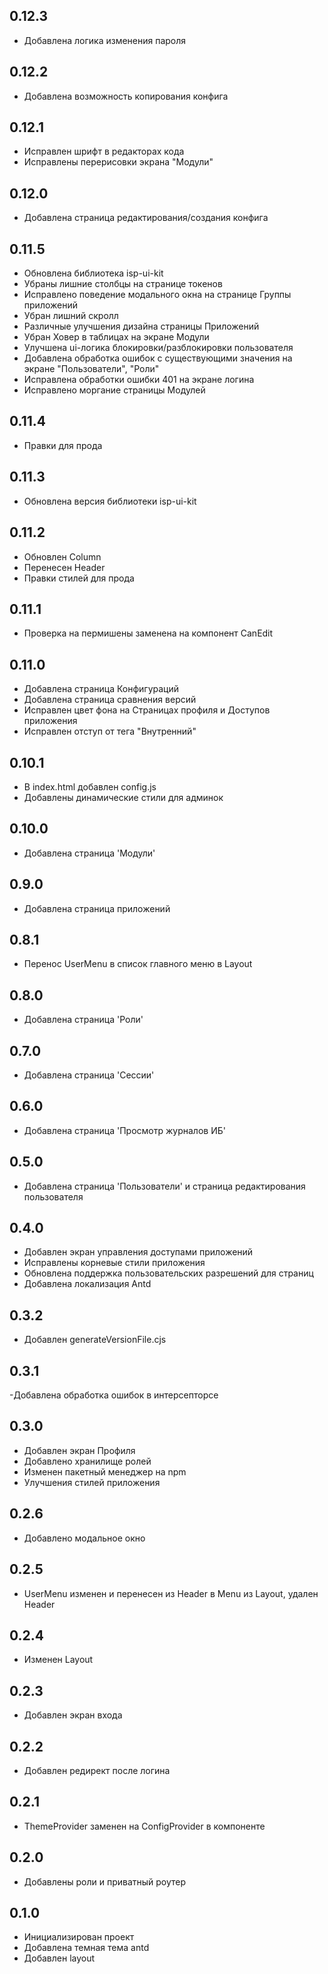 ## 0.12.3
- Добавлена логика изменения пароля
## 0.12.2
- Добавлена возможность копирования конфига
## 0.12.1
- Исправлен шрифт в редакторах кода
- Исправлены перерисовки экрана "Модули"
## 0.12.0
- Добавлена страница редактирования/создания конфига
## 0.11.5
- Обновлена библиотека isp-ui-kit
- Убраны лишние столбцы на странице токенов
- Исправлено поведение модального окна на странице Группы приложений
- Убран лишний скролл
- Различные улучшения дизайна страницы Приложений
- Убран Ховер в таблицах на экране Модули
- Улучшена ui-логика блокировки/разблокировки пользователя
- Добавлена обработка ошибок с существующими значения на экране "Пользователи", "Роли"
- Исправлена обработки ошибки 401 на экране логина
- Исправлено моргание страницы Модулей
## 0.11.4
- Правки для прода
## 0.11.3
- Обновлена версия библиотеки isp-ui-kit
## 0.11.2
- Обновлен Column
- Перенесен Header
- Правки стилей для прода
## 0.11.1
- Проверка на пермишены заменена на компонент CanEdit
## 0.11.0
- Добавлена страница Конфигураций
- Добавлена страница сравнения версий
- Исправлен цвет фона на Страницах профиля и Доступов приложения
- Исправлен отступ от тега "Внутренний"
## 0.10.1
- В index.html добавлен config.js
- Добавлены динамические стили для админок
## 0.10.0
- Добавлена страница 'Модули'
## 0.9.0
- Добавлена страница приложений
## 0.8.1
- Перенос UserMenu в список главного меню в Layout
## 0.8.0
- Добавлена страница 'Роли'
## 0.7.0
- Добавлена страница 'Сессии'
## 0.6.0
- Добавлена страница 'Просмотр журналов ИБ'
## 0.5.0
- Добавлена страница 'Пользователи' и страница редактирования пользователя
## 0.4.0
- Добавлен экран управления доступами приложений
- Исправлены корневые стили приложения
- Обновлена поддержка пользовательских разрешений для страниц
- Добавлена локализация Antd
## 0.3.2
- Добавлен generateVersionFile.cjs
## 0.3.1
-Добавлена обработка ошибок в интерсепторсе
## 0.3.0
- Добавлен экран Профиля
- Добавлено хранилище ролей
- Изменен пакетный менеджер на npm
- Улучшения стилей приложения
## 0.2.6
- Добавлено модальное окно
## 0.2.5
- UserMenu изменен и перенесен из Header в Menu из Layout, удален Header
## 0.2.4
- Изменен Layout
## 0.2.3
- Добавлен экран входа
## 0.2.2
- Добавлен редирект после логина
## 0.2.1
- ThemeProvider заменен на ConfigProvider в компоненте <App>
## 0.2.0
- Добавлены роли и приватный роутер
## 0.1.0
- Инициализирован проект
- Добавлена темная тема antd
- Добавлен layout
